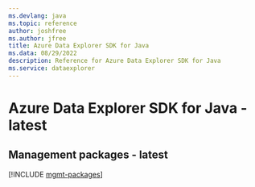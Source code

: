 ```yaml
---
ms.devlang: java
ms.topic: reference
author: joshfree
ms.author: jfree
title: Azure Data Explorer SDK for Java
ms.data: 08/29/2022
description: Reference for Azure Data Explorer SDK for Java
ms.service: dataexplorer
---
```

# Azure Data Explorer SDK for Java - latest

## Management packages - latest
[!INCLUDE [mgmt-packages](data-explorer-mgmt-index.md)]